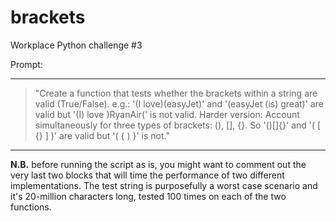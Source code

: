 # brackets
 Workplace Python challenge #3

 Prompt:

---
> "Create a function that tests whether the brackets within a string are valid (True/False).
e.g.: '(I love)(easyJet)' and '(easyJet (is) great)' are valid but '(I) love )RyanAir(' is not valid.
Harder version:
Account simultaneously for three types of brackets: (), [], {}. So '()[]{}' and '( [ {} ] )' are valid but '( { ) }' is not."
---

**N.B.** before running the script as is, you might want to comment out the very last two blocks that will time the performance of two different implementations. The test string is purposefully a worst case scenario and it's 20-million characters long, tested 100 times on each of the two functions.
